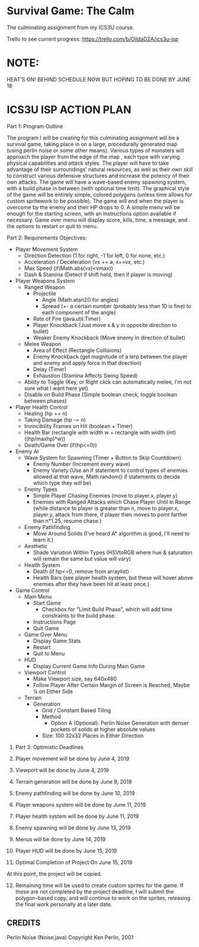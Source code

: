 # Survival Game: The Calm
The culminating assignment from my ICS3U course.

Trello to see current progress: https://trello.com/b/OildaD2A/ics3u-isp

# NOTE: 

HEAT'S ON! BEHIND SCHEDULE NOW BUT HOPING TO BE DONE BY JUNE 18

# ICS3U ISP ACTION PLAN

Part 1: Program Outline

The program I will be creating for this culminating assignment will be a survival game, taking place in on a large, procedurally generated map (using perlin noise or some other means). Various types of monsters will approach the player from the edge of the map , each type with varying physical capabilities and attack styles. The player will have to take advantage of their surroundings&#39; natural resources, as  well as their own skill to construct various defensive structures and increase the potency of their own attacks. The game will have a wave-based enemy spawning system, with a build phase in between (with optional time limit). The graphical style of the game will be entirely simple, colored polygons (unless time allows for custom spritework to be possible). The game will end when the player is overcome by the enemy and their HP drops to 0. A simple menu will be enough for the starting screen, with an instructions option available if necessary. Game over menu will display score, kills, time, a message, and the options to restart or quit to menu.

 Part 2: Requirements
   Objectives:

- Player Movement System
  - Direction Detection (1 for right, -1 for left, 0 for none, etc.)
  - Acceleration / Deceleration (vx += a, x+=vx, etc.)
  - Max Speed (if(Math.abs(vx)<vmax))
  - Dash &amp; Stamina (Detect if shift held, then if player is moving)
- Player Weapons System
  - Ranged Weapon
    - Projectile
      - Angle (Math.atan2() for angles)
      - Spread (+- a certain number (probably less than 10 is fine) to each component of the angle)
    - Rate of Fire (java.util.Timer)
    - Player Knockback (Just move x & y in opposite direction to bullet)
    - Weaker Enemy Knockback (Move enemy in direction of bullet)
  - Melee Weapon
    - Area of Effect (Rectangle Collisions)
    - Enemy Knockback (get magnitude of a lerp between the player and enemy and apply force in that direction)
    - Delay (Timer)
    - Exhaustion (Stamina Affects Swing Speed)
  - Ability to Toggle (Key, or Right click can automatically melee, I'm not sure what I want here yet)
  - Disable on Build Phase (Simple boolean check, toggle boolean between phases)
- Player Health Control
  - Healing (hp += n)
  - Taking Damage (hp -= n)
  - Invincibility Frames on Hit (boolean + Timer)
  - Health Bar (rectangle with width w + rectangle with width (int)((hp/maxhp)*w))
  - Death/Game Over (if(hp<=0))
- Enemy AI
  - Wave System for Spawning (Timer + Button to Skip Countdown)
    - Enemy Number (Increment every wave)
    - Enemy Variety (Use an if statement to control types of enemies allowed at that wave, Math.random() if statements to decide which type they will be)
  - Enemy Types
    - Simple Player Chasing Enemies (move to player.x, player.y)
    - Enemies with Ranged Attacks which Chase Player Until in Range (while distance to player is greater than n, move to player.x, player.y, attack from there, if player then moves to point farther than n*1.25, resume chase.)
  - Enemy Pathfinding
    - Move Around Solids (I've heard A* algorithm is good, I'll need to learn it.)
  - Aesthetic
    - Shade Variation Within Types (HSVtoRGB where hue & saturation will remain the same but value will vary)
  - Health System
    - Death (if hp<=0, remove from arraylist)
    - Health Bars (see player health system, but these will hover above enemies after they have been hit at least once.)
- Game Control
  - Main Menu
    - Start Game
      - Checkbox for &quot;Limit Build Phase&quot;, which will add time constraints to the build phase.
    - Instructions Page
    - Quit Game
  - Game Over Menu
    - Display Game Stats
    - Restart
    - Quit to Menu
  - HUD
    - Display Current Game Info During Main Game
  - Viewport Control
    - Make Viewport size, say 640x480
    - Follow Player After Certain Margin of Screen is Reached, Maybe ¼ on Either Side
  - Terrain
    - Generation
      - Grid / Constant Based Tiling
      - Method
        - Option A (Optional): Perlin Noise Generation with denser pockets of solids at higher absolute values
      - Size: 100 32x32 Places in Either Direction

1. Part 3: Optimistic Deadlines

1. Player movement will be done by June 4, 2019
2. Viewport will be done by June 4, 2019
3. Terrain generation will be done by June 9, 2019
4. Enemy pathfinding will be done by June 10, 2019
5. Player weapons system will be done by June 11, 2019
6. Player health system will be done by June 11, 2019
7. Enemy spawning will be done by June 13, 2019
8. Menus will be done by June 14, 2019
9. Player HUD will be done by June 15, 2019

  1. Optimal Completion of Project On June 15, 2019

At this point, the project will be copied.

 12. Remaining time will be used to create custom sprites for the game. If these are not    completed by the project deadline, I will submit the polygon-based copy, and will continue to  work on the sprites, releasing the final work personally at a later date.


CREDITS
--------
Perlin Noise (Noise.java)
Copyright Ken Perlin, 2001
